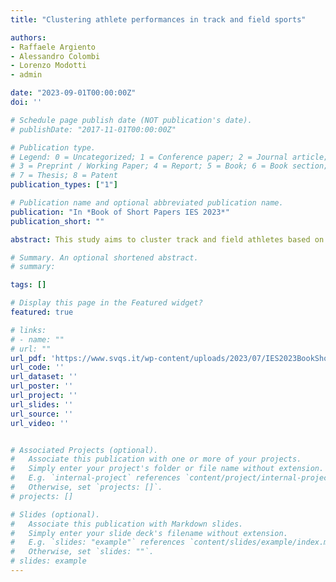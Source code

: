 ```yaml
---
title: "Clustering athlete performances in track and field sports"

authors:
- Raffaele Argiento
- Alessandro Colombi
- Lorenzo Modotti
- admin

date: "2023-09-01T00:00:00Z"
doi: ''

# Schedule page publish date (NOT publication's date).
# publishDate: "2017-11-01T00:00:00Z"

# Publication type.
# Legend: 0 = Uncategorized; 1 = Conference paper; 2 = Journal article;
# 3 = Preprint / Working Paper; 4 = Report; 5 = Book; 6 = Book section;
# 7 = Thesis; 8 = Patent
publication_types: ["1"]

# Publication name and optional abbreviated publication name.
publication: "In *Book of Short Papers IES 2023*"
publication_short: ""

abstract: This study aims to cluster track and field athletes based on their average seasonal performance. Athletes’ performance measurements are treated as random perturbations of an underlying individual step function with season-specific random intercepts. A hierarchical Dirichlet process is used as a nonparametric prior to induce clustering of the observations across seasons and athletes. By linking clusters across seasons, similarities and differences in performance are identified. Using a real-world longitudinal shot put data set, the method is illustrated.

# Summary. An optional shortened abstract.
# summary: 

tags: []

# Display this page in the Featured widget?
featured: true

# links:
# - name: ""
# url: ""
url_pdf: 'https://www.svqs.it/wp-content/uploads/2023/07/IES2023BookShortPaper.pdf'
url_code: ''
url_dataset: ''
url_poster: ''
url_project: ''
url_slides: ''
url_source: ''
url_video: ''


# Associated Projects (optional).
#   Associate this publication with one or more of your projects.
#   Simply enter your project's folder or file name without extension.
#   E.g. `internal-project` references `content/project/internal-project/index.md`.
#   Otherwise, set `projects: []`.
# projects: []

# Slides (optional).
#   Associate this publication with Markdown slides.
#   Simply enter your slide deck's filename without extension.
#   E.g. `slides: "example"` references `content/slides/example/index.md`.
#   Otherwise, set `slides: ""`.
# slides: example
---
```

